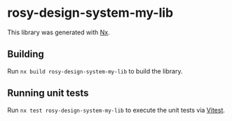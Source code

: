 # rosy-design-system-my-lib

This library was generated with [Nx](https://nx.dev).

## Building

Run `nx build rosy-design-system-my-lib` to build the library.

## Running unit tests

Run `nx test rosy-design-system-my-lib` to execute the unit tests via [Vitest](https://vitest.dev/).
